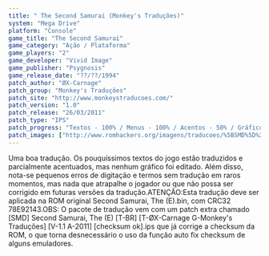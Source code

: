 ```yaml
---
title: " The Second Samurai (Monkey's Traduções)"
system: "Mega Drive"
platform: "Console"
game_title: "The Second Samurai"
game_category: "Ação / Plataforma"
game_players: "2"
game_developer: "Vivid Image"
game_publisher: "Psygnosis"
game_release_date: "??/??/1994"
patch_author: "ØX-Carnage"
patch_group: "Monkey's Traduções"
patch_site: "http://www.monkeystraducoes.com/"
patch_version: "1.0"
patch_release: "26/03/2011"
patch_type: "IPS"
patch_progress: "Textos - 100% / Menus - 100% / Acentos - 50% / Gráficos - 0%"
patch_images: ["http://www.romhackers.org/imagens/traducoes/%5BSMD%5D%20The%20Second%20Samurai%20-%20Monkey's%20Tradu%C3%A7%C3%B5es%20-%201.png","http://www.romhackers.org/imagens/traducoes/%5BSMD%5D%20The%20Second%20Samurai%20-%20Monkey's%20Tradu%C3%A7%C3%B5es%20-%202.png","http://www.romhackers.org/imagens/traducoes/%5BSMD%5D%20The%20Second%20Samurai%20-%20Monkey's%20Tradu%C3%A7%C3%B5es%20-%203.png"]
---
```

Uma boa tradução. Os pouquíssimos textos do jogo estão traduzidos e parcialmente acentuados, mas nenhum gráfico foi editado. Além disso, nota-se pequenos erros de digitação e termos sem tradução em raros momentos, mas nada que atrapalhe o jogador ou que não possa ser corrigido em futuras versões da tradução.ATENÇÃO:Esta tradução deve ser aplicada na ROM original Second Samurai, The (E).bin, com CRC32 78E92143.OBS: O pacote de tradução vem com um patch extra chamado [SMD] Second Samurai, The (E) [T-BR] [T-ØX-Carnage G-Monkey's Traduções] [V-1.1 A-2011] [checksum ok].ips que já corrige a checksum da ROM, o que torna desnecessário o uso da função auto fix checksum de alguns emuladores.